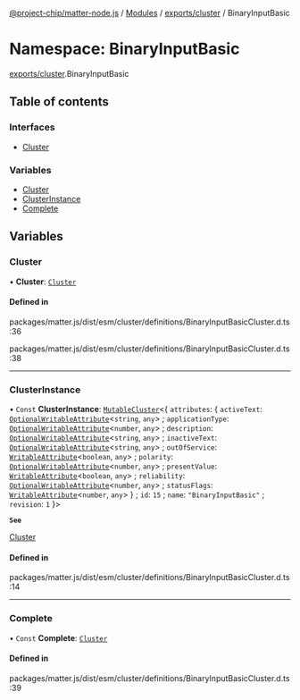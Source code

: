 [@project-chip/matter-node.js](../README.md) / [Modules](../modules.md) / [exports/cluster](exports_cluster.md) / BinaryInputBasic

# Namespace: BinaryInputBasic

[exports/cluster](exports_cluster.md).BinaryInputBasic

## Table of contents

### Interfaces

- [Cluster](../interfaces/exports_cluster.BinaryInputBasic.Cluster.md)

### Variables

- [Cluster](exports_cluster.BinaryInputBasic.md#cluster)
- [ClusterInstance](exports_cluster.BinaryInputBasic.md#clusterinstance)
- [Complete](exports_cluster.BinaryInputBasic.md#complete)

## Variables

### Cluster

• **Cluster**: [`Cluster`](../interfaces/exports_cluster.BinaryInputBasic.Cluster.md)

#### Defined in

packages/matter.js/dist/esm/cluster/definitions/BinaryInputBasicCluster.d.ts:36

packages/matter.js/dist/esm/cluster/definitions/BinaryInputBasicCluster.d.ts:38

___

### ClusterInstance

• `Const` **ClusterInstance**: [`MutableCluster`](../interfaces/exports_cluster.MutableCluster-1.md)\<\{ `attributes`: \{ `activeText`: [`OptionalWritableAttribute`](../interfaces/exports_cluster.OptionalWritableAttribute.md)\<`string`, `any`\> ; `applicationType`: [`OptionalWritableAttribute`](../interfaces/exports_cluster.OptionalWritableAttribute.md)\<`number`, `any`\> ; `description`: [`OptionalWritableAttribute`](../interfaces/exports_cluster.OptionalWritableAttribute.md)\<`string`, `any`\> ; `inactiveText`: [`OptionalWritableAttribute`](../interfaces/exports_cluster.OptionalWritableAttribute.md)\<`string`, `any`\> ; `outOfService`: [`WritableAttribute`](../interfaces/exports_cluster.WritableAttribute.md)\<`boolean`, `any`\> ; `polarity`: [`OptionalWritableAttribute`](../interfaces/exports_cluster.OptionalWritableAttribute.md)\<`number`, `any`\> ; `presentValue`: [`WritableAttribute`](../interfaces/exports_cluster.WritableAttribute.md)\<`boolean`, `any`\> ; `reliability`: [`OptionalWritableAttribute`](../interfaces/exports_cluster.OptionalWritableAttribute.md)\<`number`, `any`\> ; `statusFlags`: [`WritableAttribute`](../interfaces/exports_cluster.WritableAttribute.md)\<`number`, `any`\>  } ; `id`: ``15`` ; `name`: ``"BinaryInputBasic"`` ; `revision`: ``1``  }\>

**`See`**

[Cluster](exports_cluster.BinaryInputBasic.md#cluster)

#### Defined in

packages/matter.js/dist/esm/cluster/definitions/BinaryInputBasicCluster.d.ts:14

___

### Complete

• `Const` **Complete**: [`Cluster`](../interfaces/exports_cluster.BinaryInputBasic.Cluster.md)

#### Defined in

packages/matter.js/dist/esm/cluster/definitions/BinaryInputBasicCluster.d.ts:39
